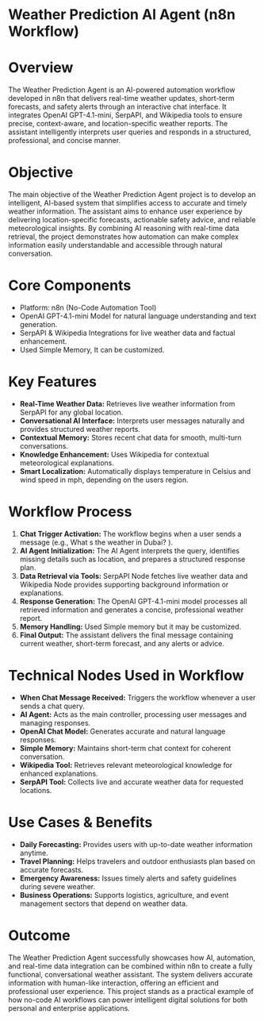 ﻿# **Weather Prediction  AI Agent (n8n Workflow)**

# **Overview**

The Weather Prediction Agent is an AI-powered automation workflow developed in n8n that delivers real-time weather updates, short-term forecasts, and safety alerts through an interactive chat interface. It integrates OpenAI GPT-4.1-mini, SerpAPI, and Wikipedia tools to ensure precise, context-aware, and location-specific weather reports. The assistant intelligently interprets user queries and responds in a structured, professional, and concise manner.


# **Objective**

The main objective of the Weather Prediction Agent project is to develop an intelligent, AI-based system that simplifies access to accurate and timely weather information. The assistant aims to enhance user experience by delivering location-specific forecasts, actionable safety advice, and reliable meteorological insights. By combining AI reasoning with real-time data retrieval, the project demonstrates how automation can make complex information easily understandable and accessible through natural conversation.

# **Core Components**

-  Platform: n8n (No-Code Automation Tool)   
-  OpenAI GPT-4.1-mini Model for natural language understanding and text generation.   
-  SerpAPI & Wikipedia Integrations for live weather data and factual enhancement. 
-  Used Simple Memory, It can be customized.


# **Key Features**

-  **Real-Time Weather Data:** Retrieves live weather information from SerpAPI for any global location.   
-  **Conversational AI Interface:** Interprets user messages naturally and provides structured weather reports.   
-  **Contextual Memory:** Stores recent chat data for smooth, multi-turn conversations.   
-  **Knowledge Enhancement:** Uses Wikipedia for contextual meteorological explanations.   
-  **Smart Localization:** Automatically displays temperature in Celsius and wind speed in mph, depending on the users region.   


# **Workflow Process**

1. **Chat Trigger Activation:** The workflow begins when a user sends a message (e.g.,  What s the weather in Dubai? ).
2. **AI Agent Initialization:** The AI Agent interprets the query, identifies missing details such as location, and prepares a structured     response plan.
3. **Data Retrieval via Tools:** SerpAPI Node fetches live weather data and Wikipedia Node provides supporting background information or explanations.
4. **Response Generation:** The OpenAI GPT-4.1-mini model processes all retrieved information and generates a concise, professional weather  report.
5. **Memory Handling:** Used Simple memory but it may be customized.
6. **Final Output:** The assistant delivers the final message containing current weather, short-term forecast, and any alerts or advice.

# **Technical Nodes Used in Workflow**

-  **When Chat Message Received:** Triggers the workflow whenever a user sends a chat query.   
-  **AI Agent:** Acts as the main controller, processing user messages and managing responses.   
-  **OpenAI Chat Model:** Generates accurate and natural language responses.  
-  **Simple Memory:** Maintains short-term chat context for coherent conversation.  
-  **Wikipedia Tool:** Retrieves relevant meteorological knowledge for enhanced explanations.   
-  **SerpAPI Tool:** Collects live and accurate weather data for requested locations.

# **Use Cases & Benefits**

-  **Daily Forecasting:** Provides users with up-to-date weather information anytime.
-  **Travel Planning:** Helps travelers and outdoor enthusiasts plan based on accurate forecasts.   
-  **Emergency Awareness:** Issues timely alerts and safety guidelines during severe weather.   
-  **Business Operations:** Supports logistics, agriculture, and event management sectors that depend on weather data.  

# **Outcome**

The Weather Prediction Agent successfully showcases how AI, automation, and real-time data integration can be combined within n8n to create a fully functional, conversational weather assistant. The system delivers accurate information with human-like interaction, offering an efficient and professional user experience. This project stands as a practical example of how no-code AI workflows can power intelligent digital solutions for both personal and enterprise applications.


